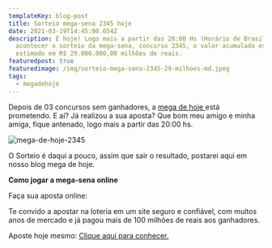 ```yaml
---
templateKey: blog-post
title: Sorteio mega-sena 2345 hoje
date: 2021-03-19T14:45:00.654Z
description: É hoje! Logo mais a partir das 20:00 Hs (Horário de Brasilia) vai
  acontecer o sorteio da mega-sena, concurso 2345, o valor acumulado está
  estimado em R$ 29.000.000,00 milhões de reais.
featuredpost: true
featuredimage: /img/sorteio-mega-sena-2345-29-milhoes-md.jpeg
tags:
  - megadehoje
---
```

Depois de 03 concursos sem ganhadores, a [mega de hoje ](https://megadehoje.com/)está prometendo. E aí? Já realizou a sua aposta? Que bom meu amigo e minha amiga, fique antenado, logo mais a partir das 20:00 hs.

![mega-de-hoje-2345](/img/sorteio-mega-sena-2345-29-milhoes-md.jpeg "mega-de-hoje-2345")

O Sorteio é daqui a pouco, assim que sair o resultado, postarei aqui em nosso blog mega de hoje.

**Como jogar a mega-sena online**

Faça sua aposta online:

Te convido a apostar na loteria em um site seguro e confiável, com muitos anos de mercado e já pagou mais de 100 milhões de reais aos ganhadores.

Aposte hoje mesmo: [Clique aqui para conhecer.](http://bit.ly/aposte-online)
